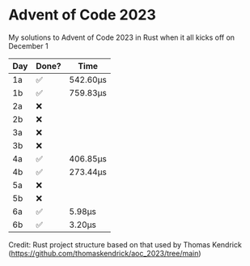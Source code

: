 # Advent of Code 2023
My solutions to Advent of Code 2023 in Rust when it all kicks off on December 1

| Day | Done? | Time     |
|-----|-------|----------|
| 1a  | ✅     | 542.60µs |
| 1b  | ✅     | 759.83µs |
| 2a  | ❌     |          |
| 2b  | ❌     |          |
| 3a  | ❌     |          |
| 3b  | ❌     |          |
| 4a  | ✅     | 406.85µs |
| 4b  | ✅     | 273.44µs |
| 5a  | ❌     |          |
| 5b  | ❌     |          |
| 6a  | ✅     | 5.98µs   |
| 6b  | ✅     | 3.20µs   |

Credit: Rust project structure based on that used by Thomas Kendrick (https://github.com/thomaskendrick/aoc_2023/tree/main) 
